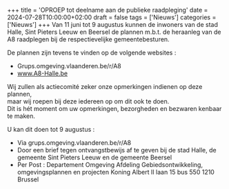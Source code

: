 +++
title = 'OPROEP tot deelname aan de publieke raadpleging'
date = 2024-07-28T10:00:00+02:00
draft = false
tags = ['Nieuws']
categories = ['Nieuws']
+++
Van 11 juni tot 9 augustus kunnen de inwoners van de stad Halle, Sint Pieters Leeuw en Beersel de plannen m.b.t. de heraanleg van de A8 raadplegen bij de respectievelijke gemeentebesturen.  

De plannen zijn tevens te vinden op de volgende websites :
- Grups.omgeving.vlaanderen.be/r/A8
- www.A8-Halle.be

Wij zullen als actiecomité  zeker onze opmerkingen indienen op deze plannen,  
maar wij  roepen bij deze iedereen op om dit ook te doen.  
Dit is hét moment om uw opmerkingen, bezorgheden en  bezwaren kenbaar te maken.

U kan dit doen tot 9 augustus :
- Via grups.omgeving.vlaanderen.be/r/A8
- Door een brief tegen ontvangstbewijs af te geven bij de stad Halle, de gemeente Sint Pieters Leeuw en de gemeente Beersel 
- Per Post :
    Departement  Omgeving
    Afdeling Gebiedsontwikkeling, omgevingsplannen en projecten
    Koning Albert II laan 15 bus 550
    1210 Brussel
